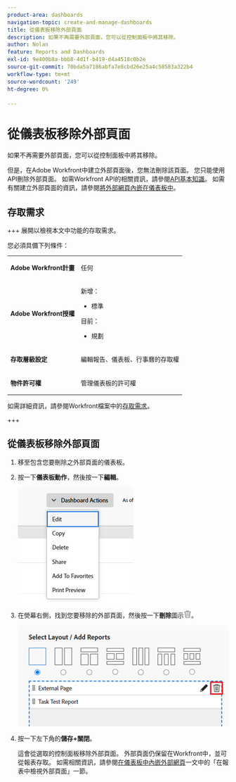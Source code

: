 ```yaml
---
product-area: dashboards
navigation-topic: create-and-manage-dashboards
title: 從儀表板移除外部頁面
description: 如果不再需要外部頁面，您可以從控制面板中將其移除。
author: Nolan
feature: Reports and Dashboards
exl-id: 9e400b8a-bbb8-4d1f-b419-d4a4518c0b2e
source-git-commit: 70bda5a7186abfa7e8cbd26e25a4c58583a322b4
workflow-type: tm+mt
source-wordcount: '249'
ht-degree: 0%

---
```


# 從儀表板移除外部頁面

<!-- Audited: 1/2025 -->

如果不再需要外部頁面，您可以從控制面板中將其移除。

但是，在Adobe Workfront中建立外部頁面後，您無法刪除該頁面。 您只能使用API刪除外部頁面。 如需Workfront API的相關資訊，請參閱[API基本知識](../../../wf-api/general/api-basics.md)。 如需有關建立外部頁面的資訊，請參閱[將外部網頁內嵌在儀表板中](../../../reports-and-dashboards/dashboards/creating-and-managing-dashboards/embed-external-web-page-dashboard.md)。

## 存取需求

+++ 展開以檢視本文中功能的存取需求。

您必須具備下列條件：

<table style="table-layout:auto"> 
 <col> 
 <col> 
 <tbody> 
  <tr> 
   <td role="rowheader"><strong>Adobe Workfront計畫</strong></td> 
   <td> <p>任何</p> </td> 
  </tr> 
  <tr> 
   <td role="rowheader"><strong>Adobe Workfront授權</strong></td> 
   <td> 
      <p>新增：</p>
         <ul>
         <li><p>標準</p></li>
         </ul>
      <p>目前：</p>
         <ul>
         <li><p>規劃</p></li>
         </ul>
   </td> 
  </tr> 
  <tr> 
   <td role="rowheader"><strong>存取層級設定</strong></td> 
   <td> <p>編輯報告、儀表板、行事曆的存取權</p> </td> 
  </tr> 
  <tr> 
   <td role="rowheader"><strong>物件許可權</strong></td> 
   <td> <p>管理儀表板的許可權</p> </td> 
  </tr> 
 </tbody> 
</table>

如需詳細資訊，請參閱Workfront檔案中的[存取需求](/help/quicksilver/administration-and-setup/add-users/access-levels-and-object-permissions/access-level-requirements-in-documentation.md)。

+++

## 從儀表板移除外部頁面

1. 移至包含您要刪除之外部頁面的儀表板。

1. 按一下&#x200B;**儀表板動作**，然後按一下&#x200B;**編輯**。

   ![編輯儀表板](assets/unshimmed-edit-dashboard.png)

1. 在熒幕右側，找到您要移除的外部頁面，然後按一下&#x200B;**刪除**&#x200B;圖示![刪除圖示](assets/delete.png)。

   ![刪除儀表板內的外部頁面圖示](assets/delete-external-page-icon-inside-dashboard-nwe-350x284.png)

1. 按一下左下角的&#x200B;**儲存+關閉**。

   這會從選取的控制面板移除外部頁面。 外部頁面仍保留在Workfront中，並可從報表存取。 如需相關資訊，請參閱[在儀表板中內嵌外部網頁](../../../reports-and-dashboards/dashboards/creating-and-managing-dashboards/embed-external-web-page-dashboard.md)一文中的「在報表中檢視外部頁面」一節。
